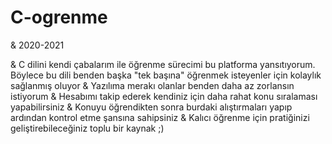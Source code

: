# C-ogrenme
&amp; 2020-2021

&  C dilini kendi çabalarım ile öğrenme sürecimi bu platforma yansıtıyorum. Böylece bu dili benden başka "tek başına" öğrenmek isteyenler için kolaylık sağlanmış oluyor
&  Yazılıma merakı olanlar benden daha az zorlansın istiyorum
&  Hesabımı takip ederek kendiniz için daha rahat konu sıralaması yapabilirsiniz
&  Konuyu öğrendikten sonra burdaki alıştırmaları yapıp ardından kontrol etme şansına sahipsiniz 
&  Kalıcı öğrenme için pratiğinizi geliştirebileceğiniz toplu bir kaynak ;)
